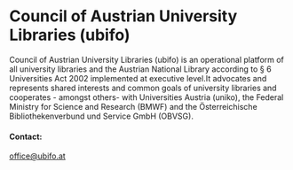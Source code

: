 # Council of Austrian University Libraries (ubifo)

Council of Austrian University Libraries (ubifo) is an operational platform of all university libraries and the Austrian National Library according to § 6 Universities Act 2002 implemented at executive level.It advocates and represents shared interests and common goals of university libraries and cooperates - amongst others- with Universities Austria (uniko), the Federal Ministry for Science and Research (BMWF) and the Österreichische Bibliothekenverbund und Service GmbH (OBVSG).

#### Contact: 
<office@ubifo.at>

